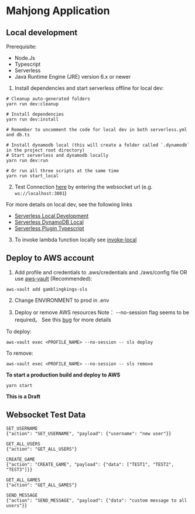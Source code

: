 # Mahjong Application

## Local development

Prerequisite:

- Node.Js
- Typescript
- Serverless
- Java Runtime Engine (JRE) version 6.x or newer

1. Install dependencies and start serverless offline for local dev:

```shell script
# Cleanup auto-generated folders
yarn run dev:cleanup

# Install dependencies
yarn run dev:install

# Remember to uncomment the code for local dev in both serverless.yml and db.ts

# Install dynamodb local (this will create a folder called `.dynamodb` in the project root directory)
# Start serverless and dynamodb locally
yarn run dev:run

# Or run all three scripts at the same time
yarn run start_local
```

2. Test Connection [here](https://www.websocket.org/echo.html) by entering the websocket url (e.g. `ws://localhost:3001`)

For more details on local dev, see the following links

- [Serverless Local Development](https://www.serverless.com/blog/serverless-local-development/)
- [Serverless DynamoDB Local](https://www.serverless.com/plugins/serverless-dynamodb-local/)
- [Serverless Plugin Typescript](https://www.serverless.com/plugins/serverless-plugin-typescript/)

3. To invoke lambda function locally see [invoke-local](https://www.serverless.com/framework/docs/providers/aws/cli-reference/invoke-local/)

## Deploy to AWS account

1. Add profile and credentials to .aws/credentials and ./aws/config file OR use [aws-vault](https://github.com/99designs/aws-vault) (Recommended):

```shell script
aws-vault add gamblingkings-sls
```

2. Change ENVIRONMENT to prod in .env

3. Deploy or remove AWS resources
   Note： --no-session flag seems to be required。 See this [bug](https://github.com/serverless/serverless/issues/5199) for more details

To deploy:

```shell script
aws-vault exec <PROFILE_NAME> --no-session -- sls deploy
```

To remove:

```shell script
aws-vault exec <PROFILE_NAME> --no-session -- sls remove
```

**To start a production build and deploy to AWS**

```shell script
yarn start
```

**This is a Draft**

## Websocket Test Data

```
SET_USERNAME
{"action": "SET_USERNAME", "payload": {"username": "new user"}}

GET_ALL_USERS
{"action": "GET_ALL_USERS"}

CREATE_GAME
{"action": "CREATE_GAME", "payload": {"data": ["TEST1", "TEST2", "TEST3"]}}

GET_ALL_GAMES
{"action": "GET_ALL_GAMES"}

SEND_MESSAGE
{"action": "SEND_MESSAGE", "payload": {"data": "custom message to all users"}}
```

